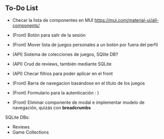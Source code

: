 ## To-Do List
- Checar la lista de componentes en MUI
    https://mui.com/material-ui/all-components/

- (Front) Botón para salir de la sesión
- (Front) Mover lista de juegos personales a un botón por fuera del perfil
- (API) Sistema de colecciones de juegos, SQlite DB?
- (API) Crud de reviews, también mediante SQLite 
- (API) Checar filtros para poder aplicar en el front 
- (Front) Barra de navegacíon basándose en el título de los juegos 
- (Front) Formulario para la autenticación : ) 
- (Front) Eliminar componente de modal e implementar modelo de navegación, quizás con **breadcrumbs**

SQLite DBs:
- Reviews 
- Game Collections